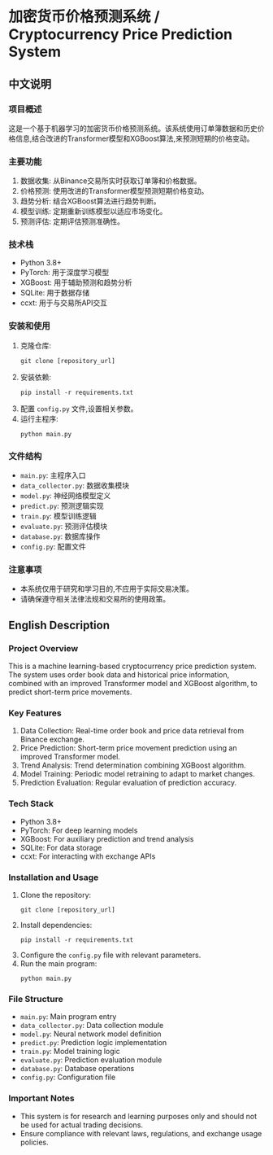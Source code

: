 # 加密货币价格预测系统 / Cryptocurrency Price Prediction System

## 中文说明

### 项目概述
这是一个基于机器学习的加密货币价格预测系统。该系统使用订单簿数据和历史价格信息,结合改进的Transformer模型和XGBoost算法,来预测短期的价格变动。

### 主要功能
1. 数据收集: 从Binance交易所实时获取订单簿和价格数据。
2. 价格预测: 使用改进的Transformer模型预测短期价格变动。
3. 趋势分析: 结合XGBoost算法进行趋势判断。
4. 模型训练: 定期重新训练模型以适应市场变化。
5. 预测评估: 定期评估预测准确性。

### 技术栈
- Python 3.8+
- PyTorch: 用于深度学习模型
- XGBoost: 用于辅助预测和趋势分析
- SQLite: 用于数据存储
- ccxt: 用于与交易所API交互

### 安装和使用
1. 克隆仓库:
   ```
   git clone [repository_url]
   ```
2. 安装依赖:
   ```
   pip install -r requirements.txt
   ```
3. 配置 `config.py` 文件,设置相关参数。
4. 运行主程序:
   ```
   python main.py
   ```

### 文件结构
- `main.py`: 主程序入口
- `data_collector.py`: 数据收集模块
- `model.py`: 神经网络模型定义
- `predict.py`: 预测逻辑实现
- `train.py`: 模型训练逻辑
- `evaluate.py`: 预测评估模块
- `database.py`: 数据库操作
- `config.py`: 配置文件

### 注意事项
- 本系统仅用于研究和学习目的,不应用于实际交易决策。
- 请确保遵守相关法律法规和交易所的使用政策。

## English Description

### Project Overview
This is a machine learning-based cryptocurrency price prediction system. The system uses order book data and historical price information, combined with an improved Transformer model and XGBoost algorithm, to predict short-term price movements.

### Key Features
1. Data Collection: Real-time order book and price data retrieval from Binance exchange.
2. Price Prediction: Short-term price movement prediction using an improved Transformer model.
3. Trend Analysis: Trend determination combining XGBoost algorithm.
4. Model Training: Periodic model retraining to adapt to market changes.
5. Prediction Evaluation: Regular evaluation of prediction accuracy.

### Tech Stack
- Python 3.8+
- PyTorch: For deep learning models
- XGBoost: For auxiliary prediction and trend analysis
- SQLite: For data storage
- ccxt: For interacting with exchange APIs

### Installation and Usage
1. Clone the repository:
   ```
   git clone [repository_url]
   ```
2. Install dependencies:
   ```
   pip install -r requirements.txt
   ```
3. Configure the `config.py` file with relevant parameters.
4. Run the main program:
   ```
   python main.py
   ```

### File Structure
- `main.py`: Main program entry
- `data_collector.py`: Data collection module
- `model.py`: Neural network model definition
- `predict.py`: Prediction logic implementation
- `train.py`: Model training logic
- `evaluate.py`: Prediction evaluation module
- `database.py`: Database operations
- `config.py`: Configuration file

### Important Notes
- This system is for research and learning purposes only and should not be used for actual trading decisions.
- Ensure compliance with relevant laws, regulations, and exchange usage policies.
